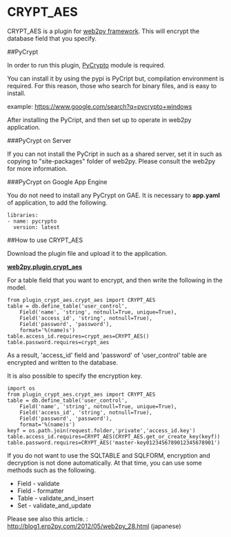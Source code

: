 CRYPT_AES
=========

CRYPT_AES is a plugin for [web2py framework](web2py.com).
This will encrypt the database field that you specify.


##PyCrypt

In order to run this plugin, [PyCrypto](https://pypi.python.org/pypi/pycrypto) module is required.

You can install it by using the pypi is PyCript but, compilation environment is required. 
For this reason, those who search for binary files, and is easy to install.

  example: <https://www.google.com/search?q=pycrypto+windows>

After installing the PyCript, and then set up to operate in web2py application.

###PyCrypt on Server

If you can not install the PyCript in such as a shared server, set it in such as copying to "site-packages" folder of web2py. Please consult the web2py for more information.

###PyCrypt on Google App Engine

You do not need to install any PyCrypt on GAE. It is necessary to __app.yaml__ of application, to add the following.

    libraries:
    - name: pycrypto
      version: latest
  

##How to use CRYPT_AES

Download the plugin file and upload it to the application.

[**web2py.plugin.crypt_aes**](https://github.com/hiho-/CRYPT_AES/releases)

For a table field that you want to encrypt, and then write the following in the model.

    from plugin_crypt_aes.crypt_aes import CRYPT_AES
    table = db.define_table('user_control',
        Field('name', 'string', notnull=True, unique=True),
        Field('access_id', 'string', notnull=True),
        Field('password', 'password'),
        format='%(name)s')
    table.access_id.requires=crypt_aes=CRYPT_AES()
    table.password.requires=crypt_aes

As a result, 'access_id' field and 'password' of 'user_control' table are encrypted and written to the database.

It is also possible to specify the encryption key.

    import os
    from plugin_crypt_aes.crypt_aes import CRYPT_AES
    table = db.define_table('user_control',
        Field('name', 'string', notnull=True, unique=True),
        Field('access_id', 'string', notnull=True),
        Field('password', 'password'),
        format='%(name)s')
    keyf = os.path.join(request.folder,'private','access_id.key')
    table.access_id.requires=CRYPT_AES(CRYPT_AES.get_or_create_key(keyf))
    table.password.requires=CRYPT_AES('master-key0123456789012345678901')

If you do not want to use the SQLTABLE and SQLFORM, encryption and decryption is not done automatically. At that time, you can use some methods such as the following.

* Field - validate
* Field - formatter
* Table - validate_and_insert
* Set   - validate_and_update
    
Please see also this article. : <http://blog1.erp2py.com/2012/05/web2py_28.html> (japanese)
